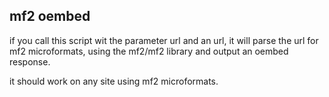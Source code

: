 mf2 oembed
----------

if you call this script wit the parameter url and an url, it will parse the url for mf2 microformats, using the mf2/mf2 library and output an oembed response.

it should work on any site using mf2 microformats.